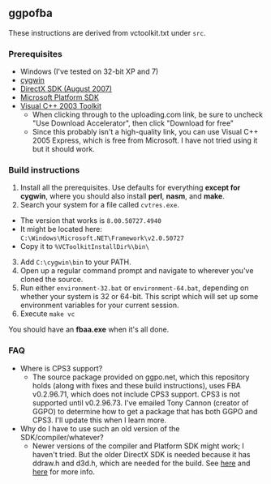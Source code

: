 ## ggpofba

These instructions are derived from vctoolkit.txt under `src`.

### Prerequisites
* Windows (I've tested on 32-bit XP and 7)
* [cygwin](https://www.cygwin.com/)
* [DirectX SDK (August 2007)](http://www.microsoft.com/en-us/download/confirmation.aspx?id=13287)
* [Microsoft Platform SDK](http://www.microsoft.com/en-us/download/details.aspx?id=6510)
* [Visual C++ 2003 Toolkit](http://xona.com/2004/06/29.html)
  * When clicking through to the uploading.com link, be sure to uncheck "Use Download Accelerator", then click "Download for free"
  * Since this probably isn't a high-quality link, you can use Visual C++ 2005 Express, which is free from Microsoft.  I have not tried using it but it should work.

### Build instructions
1.  Install all the prerequisites.  Use defaults for everything **except for cygwin**, where you should also install **perl**, **nasm**, and **make**.
2.  Search your system for a file called `cvtres.exe`.
  * The version that works is `8.00.50727.4940`
  * It might be located here:  `C:\Windows\Microsoft.NET\Framework\v2.0.50727`
  * Copy it to `%VCToolkitInstallDir%\bin\`
3.  Add `C:\cygwin\bin` to your PATH.
4.  Open up a regular command prompt and navigate to wherever you've cloned the source.
5.  Run either `environment-32.bat` or `environment-64.bat`, depending on whether your system is 32 or 64-bit.  This script which will set up some environment variables for your current session.
6.  Execute `make vc`

You should have an **fbaa.exe** when it's all done.

### FAQ
* Where is CPS3 support?
  * The source package provided on ggpo.net, which this repository holds (along with fixes and these build instructions), uses FBA v0.2.96.71, which does not include CPS3 support.  CPS3 is not supported until v0.2.96.73.  I've emailed Tony Cannon (creator of GGPO) to determine how to get a package that has both GGPO and CPS3.  I'll update this when I learn more.
* Why do I have to use such an old version of the SDK/compiler/whatever?
  * Newer versions of the compiler and Platform SDK might work; I haven't tried.  But the older DirectX SDK is needed because it has ddraw.h and d3d.h, which are needed for the build.  See [here](http://blogs.msdn.com/b/chuckw/archive/2010/06/16/wither-directdraw.aspx) and [here](http://blogs.msdn.com/b/chuckw/archive/2012/08/22/directx-sdk-s-of-a-certain-age.aspx) for more info.